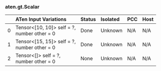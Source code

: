 ### aten.gt.Scalar
|    | ATen Input Variations                          | Status   | Isolated   | PCC   | Host   |
|---:|:-----------------------------------------------|:---------|:-----------|:------|:-------|
|  0 | Tensor<[10, 10]> self = ?,<br>number other = 0 | Done     | Unknown    | N/A   | N/A    |
|  1 | Tensor<[15, 15]> self = ?,<br>number other = 0 | Done     | Unknown    | N/A   | N/A    |
|  2 | Tensor<[]> self = ?,<br>number other = 0       | None     | Unknown    | N/A   | N/A    |

